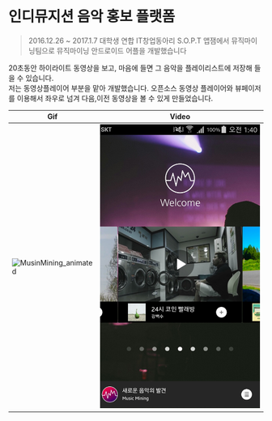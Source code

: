 # 인디뮤지션 음악 홍보 플랫폼

>2016.12.26 ~ 2017.1.7 대학생 연합 IT창업동아리 S.O.P.T 앱잼에서 뮤직마이닝팀으로 뮤직마이닝 안드로이드 어플을 개발했습니다 

20초동안 하이라이트 동영상을 보고, 마음에 들면 그 음악을 플레이리스트에 저장해 들을 수 있습니다. <br />
저는 동영상플레이어 부분을 맡아 개발했습니다. 오픈소스 동영상 플레이어와 뷰페이저를 이용해서 좌우로 넘겨 다음,이전 동영상을 볼 수 있게 만들었습니다. <br />


| Gif | Video |
| --- | --- |
| ![MusinMining_animated](music_mining_video.gif)  | [![VIDEO](video_main.jpeg)](https://www.youtube.com/watch?v=PS1XwVhhoNI&feature=youtu.be) |
  
